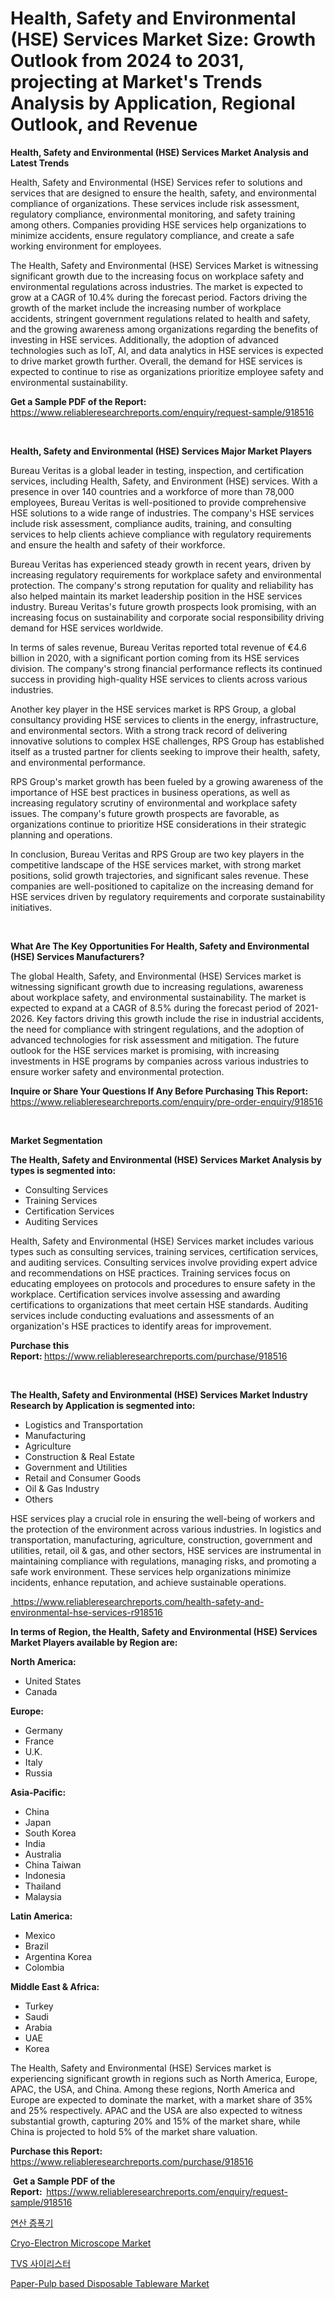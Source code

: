 <p><h1>Health, Safety and Environmental (HSE) Services Market Size: Growth Outlook from 2024 to 2031, projecting at Market's Trends Analysis by Application, Regional Outlook, and Revenue</h1></p><p><strong>Health, Safety and Environmental (HSE) Services Market Analysis and Latest Trends</strong></p>
<p><p>Health, Safety and Environmental (HSE) Services refer to solutions and services that are designed to ensure the health, safety, and environmental compliance of organizations. These services include risk assessment, regulatory compliance, environmental monitoring, and safety training among others. Companies providing HSE services help organizations to minimize accidents, ensure regulatory compliance, and create a safe working environment for employees.</p><p>The Health, Safety and Environmental (HSE) Services Market is witnessing significant growth due to the increasing focus on workplace safety and environmental regulations across industries. The market is expected to grow at a CAGR of 10.4% during the forecast period. Factors driving the growth of the market include the increasing number of workplace accidents, stringent government regulations related to health and safety, and the growing awareness among organizations regarding the benefits of investing in HSE services. Additionally, the adoption of advanced technologies such as IoT, AI, and data analytics in HSE services is expected to drive market growth further. Overall, the demand for HSE services is expected to continue to rise as organizations prioritize employee safety and environmental sustainability.</p></p>
<p><strong>Get a Sample PDF of the Report:&nbsp;</strong> <a href="https://www.reliableresearchreports.com/enquiry/request-sample/918516">https://www.reliableresearchreports.com/enquiry/request-sample/918516</a></p>
<p>&nbsp;</p>
<p><strong>Health, Safety and Environmental (HSE) Services Major Market Players</strong></p>
<p><p>Bureau Veritas is a global leader in testing, inspection, and certification services, including Health, Safety, and Environment (HSE) services. With a presence in over 140 countries and a workforce of more than 78,000 employees, Bureau Veritas is well-positioned to provide comprehensive HSE solutions to a wide range of industries. The company's HSE services include risk assessment, compliance audits, training, and consulting services to help clients achieve compliance with regulatory requirements and ensure the health and safety of their workforce.</p><p>Bureau Veritas has experienced steady growth in recent years, driven by increasing regulatory requirements for workplace safety and environmental protection. The company's strong reputation for quality and reliability has also helped maintain its market leadership position in the HSE services industry. Bureau Veritas's future growth prospects look promising, with an increasing focus on sustainability and corporate social responsibility driving demand for HSE services worldwide.</p><p>In terms of sales revenue, Bureau Veritas reported total revenue of €4.6 billion in 2020, with a significant portion coming from its HSE services division. The company's strong financial performance reflects its continued success in providing high-quality HSE services to clients across various industries.</p><p>Another key player in the HSE services market is RPS Group, a global consultancy providing HSE services to clients in the energy, infrastructure, and environmental sectors. With a strong track record of delivering innovative solutions to complex HSE challenges, RPS Group has established itself as a trusted partner for clients seeking to improve their health, safety, and environmental performance.</p><p>RPS Group's market growth has been fueled by a growing awareness of the importance of HSE best practices in business operations, as well as increasing regulatory scrutiny of environmental and workplace safety issues. The company's future growth prospects are favorable, as organizations continue to prioritize HSE considerations in their strategic planning and operations.</p><p>In conclusion, Bureau Veritas and RPS Group are two key players in the competitive landscape of the HSE services market, with strong market positions, solid growth trajectories, and significant sales revenue. These companies are well-positioned to capitalize on the increasing demand for HSE services driven by regulatory requirements and corporate sustainability initiatives.</p></p>
<p>&nbsp;</p>
<p><strong>What Are The Key Opportunities For Health, Safety and Environmental (HSE) Services Manufacturers?</strong></p>
<p><p>The global Health, Safety, and Environmental (HSE) Services market is witnessing significant growth due to increasing regulations, awareness about workplace safety, and environmental sustainability. The market is expected to expand at a CAGR of 8.5% during the forecast period of 2021-2026. Key factors driving this growth include the rise in industrial accidents, the need for compliance with stringent regulations, and the adoption of advanced technologies for risk assessment and mitigation. The future outlook for the HSE services market is promising, with increasing investments in HSE programs by companies across various industries to ensure worker safety and environmental protection.</p></p>
<p><strong>Inquire or Share Your Questions If Any Before Purchasing This Report:</strong> <a href="https://www.reliableresearchreports.com/enquiry/pre-order-enquiry/918516">https://www.reliableresearchreports.com/enquiry/pre-order-enquiry/918516</a></p>
<p>&nbsp;</p>
<p><strong>Market Segmentation</strong></p>
<p><strong>The Health, Safety and Environmental (HSE) Services Market Analysis by types is segmented into:</strong></p>
<p><ul><li>Consulting Services</li><li>Training Services</li><li>Certification Services</li><li>Auditing Services</li></ul></p>
<p><p>Health, Safety and Environmental (HSE) Services market includes various types such as consulting services, training services, certification services, and auditing services. Consulting services involve providing expert advice and recommendations on HSE practices. Training services focus on educating employees on protocols and procedures to ensure safety in the workplace. Certification services involve assessing and awarding certifications to organizations that meet certain HSE standards. Auditing services include conducting evaluations and assessments of an organization's HSE practices to identify areas for improvement.</p></p>
<p><strong>Purchase this Report:&nbsp;</strong><a href="https://www.reliableresearchreports.com/purchase/918516">https://www.reliableresearchreports.com/purchase/918516</a></p>
<p>&nbsp;</p>
<p><strong>The Health, Safety and Environmental (HSE) Services Market Industry Research by Application is segmented into:</strong></p>
<p><ul><li>Logistics and Transportation</li><li>Manufacturing</li><li>Agriculture</li><li>Construction & Real Estate</li><li>Government and Utilities</li><li>Retail and Consumer Goods</li><li>Oil & Gas Industry</li><li>Others</li></ul></p>
<p><p>HSE services play a crucial role in ensuring the well-being of workers and the protection of the environment across various industries. In logistics and transportation, manufacturing, agriculture, construction, government and utilities, retail, oil & gas, and other sectors, HSE services are instrumental in maintaining compliance with regulations, managing risks, and promoting a safe work environment. These services help organizations minimize incidents, enhance reputation, and achieve sustainable operations.</p></p>
<p><a href="https://www.reliableresearchreports.com/health-safety-and-environmental-hse-services-r918516">&nbsp;https://www.reliableresearchreports.com/health-safety-and-environmental-hse-services-r918516</a></p>
<p><strong>In terms of Region, the Health, Safety and Environmental (HSE) Services Market Players available by Region are:</strong></p>
<p>
    <p> <strong> North America: </strong>
        <ul>
            <li>United States</li>
            <li>Canada</li>
        </ul>
        </p> 
    <p> <strong> Europe: </strong>
        <ul>
            <li>Germany</li>
            <li>France</li>
            <li>U.K.</li>
            <li>Italy</li>
            <li>Russia</li>
        </ul>
        </p> 
    <p> <strong> Asia-Pacific: </strong>
        <ul>
            <li>China</li>
            <li>Japan</li>
            <li>South Korea</li>
            <li>India</li>
            <li>Australia</li>
            <li>China Taiwan</li>
            <li>Indonesia</li>
            <li>Thailand</li>
            <li>Malaysia</li>
        </ul>
        </p> 
    <p> <strong> Latin America: </strong>
        <ul>
            <li>Mexico</li>
            <li>Brazil</li>
            <li>Argentina Korea</li>
            <li>Colombia</li>
        </ul>
        </p> 
    <p> <strong> Middle East & Africa: </strong>
        <ul>
            <li>Turkey</li>
            <li>Saudi</li>
            <li>Arabia</li>
            <li>UAE</li>
            <li>Korea</li>
        </ul>
    </p>
    </p>
<p><p>The Health, Safety and Environmental (HSE) Services market is experiencing significant growth in regions such as North America, Europe, APAC, the USA, and China. Among these regions, North America and Europe are expected to dominate the market, with a market share of 35% and 25% respectively. APAC and the USA are also expected to witness substantial growth, capturing 20% and 15% of the market share, while China is projected to hold 5% of the market share valuation.</p></p>
<p><strong>Purchase this Report: </strong><a href="https://www.reliableresearchreports.com/purchase/918516">https://www.reliableresearchreports.com/purchase/918516</a></p>
<p>&nbsp;<strong>Get a Sample PDF of the Report:&nbsp;&nbsp;</strong><a href="https://www.reliableresearchreports.com/enquiry/request-sample/918516">https://www.reliableresearchreports.com/enquiry/request-sample/918516</a></p>
<p><strong></strong></p>
<p><p><a href="https://github.com/vskv4779xr1/Market-Research-Report-List-2/blob/main/966242260022.md">연산 증폭기</a></p><p><a href="https://www.linkedin.com/pulse/cryo-electron-microscope-market-size-cagr-trends-2024-2030-brainorm-pjgtf">Cryo-Electron Microscope Market</a></p><p><a href="https://github.com/xvz497517413/Market-Research-Report-List-2/blob/main/476518262290.md">TVS 사이리스터</a></p><p><a href="https://www.linkedin.com/pulse/paper-pulp-based-disposable-tableware-market-exploring-i2wwe">Paper-Pulp based Disposable Tableware Market</a></p></p>